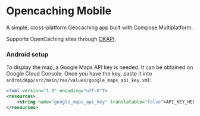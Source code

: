 # Opencaching Mobile

A simple, cross-platform Geocaching app built with Compose Multiplatform.

Supports OpenCaching sites through [OKAPI](https://www.opencaching.pl/okapi/introduction.html).

### Android setup

To display the map, a Google Maps API key is needed. It can be obtained on Google Cloud Console.
Once you have the key, paste it into `androidApp/src/main/res/values/google_maps_api_key.xml`:

```xml
<?xml version="1.0" encoding="utf-8"?>
<resources>
    <string name="google_maps_api_key" translatable="false">API_KEY_HERE</string>
</resources>
```

